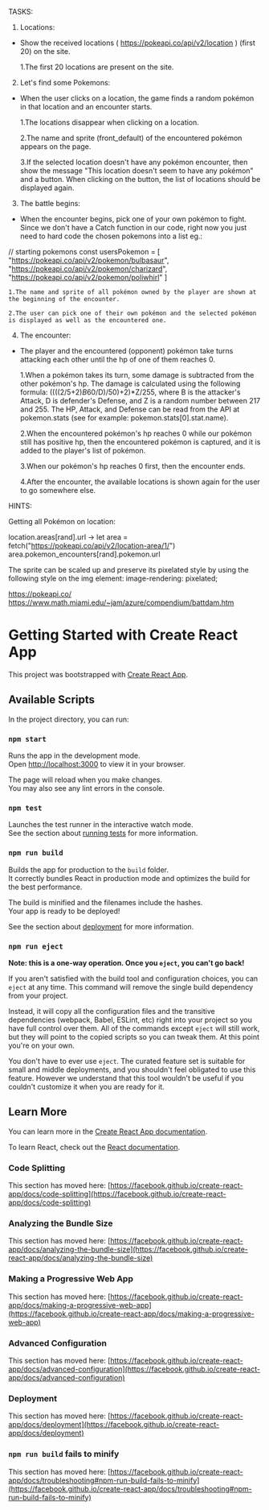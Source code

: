 TASKS: 
1. Locations:
- Show the received locations ( https://pokeapi.co/api/v2/location ) (first 20) on the site.

    1.The first 20 locations are present on the site.

2. Let's find some Pokemons:
- When the user clicks on a location, the game finds a random pokémon in that location and an encounter starts.

    1.The locations disappear when clicking on a location.

    2.The name and sprite (front_default) of the encountered pokémon appears on the page.

    3.If the selected location doesn't have any pokémon encounter, then show the message "This location doesn't seem to have any pokémon" and a button. When clicking on the button, the list of locations should be displayed again.

3. The battle begins:
- When the encounter begins, pick one of your own pokémon to fight. Since we don't have a Catch function in our code, right now you just need to hard code the chosen pokemons into a list eg.:

// starting pokemons
const usersPokemon = [
    "https://pokeapi.co/api/v2/pokemon/bulbasaur",
    "https://pokeapi.co/api/v2/pokemon/charizard",
    "https://pokeapi.co/api/v2/pokemon/poliwhirl"
]

    1.The name and sprite of all pokémon owned by the player are shown at the beginning of the encounter.

    2.The user can pick one of their own pokémon and the selected pokémon is displayed as well as the encountered one.

4. The encounter:
- The player and the encountered (opponent) pokémon take turns attacking each other until the hp of one of them reaches 0.

    1.When a pokémon takes its turn, some damage is subtracted from the other pokémon's hp. The damage is calculated using the following formula: ((((2/5+2)*B*60/D)/50)+2)*Z/255, where B is the attacker's Attack, D is defender's Defense, and Z is a random number between 217 and 255. The HP, Attack, and Defense can be read from the API at pokemon.stats (see for example: pokemon.stats[0].stat.name).

    2.When the encountered pokémon's hp reaches 0 while our pokémon still has positive hp, then the encountered pokémon is captured, and it is added to the player's list of pokémon.

    3.When our pokémon's hp reaches 0 first, then the encounter ends.

    4.After the encounter, the available locations is shown again for the user to go somewhere else.

HINTS:

Getting all Pokémon on location:

location.areas[rand].url ->
let area = fetch("https://pokeapi.co/api/v2/location-area/1/")
area.pokemon_encounters[rand].pokemon.url

The sprite can be scaled up and preserve its pixelated style by using the following style on the img element: image-rendering: pixelated;

https://pokeapi.co/
https://www.math.miami.edu/~jam/azure/compendium/battdam.htm


# Getting Started with Create React App

This project was bootstrapped with [Create React App](https://github.com/facebook/create-react-app).

## Available Scripts

In the project directory, you can run:

### `npm start`

Runs the app in the development mode.\
Open [http://localhost:3000](http://localhost:3000) to view it in your browser.

The page will reload when you make changes.\
You may also see any lint errors in the console.

### `npm test`

Launches the test runner in the interactive watch mode.\
See the section about [running tests](https://facebook.github.io/create-react-app/docs/running-tests) for more information.

### `npm run build`

Builds the app for production to the `build` folder.\
It correctly bundles React in production mode and optimizes the build for the best performance.

The build is minified and the filenames include the hashes.\
Your app is ready to be deployed!

See the section about [deployment](https://facebook.github.io/create-react-app/docs/deployment) for more information.

### `npm run eject`

**Note: this is a one-way operation. Once you `eject`, you can't go back!**

If you aren't satisfied with the build tool and configuration choices, you can `eject` at any time. This command will remove the single build dependency from your project.

Instead, it will copy all the configuration files and the transitive dependencies (webpack, Babel, ESLint, etc) right into your project so you have full control over them. All of the commands except `eject` will still work, but they will point to the copied scripts so you can tweak them. At this point you're on your own.

You don't have to ever use `eject`. The curated feature set is suitable for small and middle deployments, and you shouldn't feel obligated to use this feature. However we understand that this tool wouldn't be useful if you couldn't customize it when you are ready for it.

## Learn More

You can learn more in the [Create React App documentation](https://facebook.github.io/create-react-app/docs/getting-started).

To learn React, check out the [React documentation](https://reactjs.org/).

### Code Splitting

This section has moved here: [https://facebook.github.io/create-react-app/docs/code-splitting](https://facebook.github.io/create-react-app/docs/code-splitting)

### Analyzing the Bundle Size

This section has moved here: [https://facebook.github.io/create-react-app/docs/analyzing-the-bundle-size](https://facebook.github.io/create-react-app/docs/analyzing-the-bundle-size)

### Making a Progressive Web App

This section has moved here: [https://facebook.github.io/create-react-app/docs/making-a-progressive-web-app](https://facebook.github.io/create-react-app/docs/making-a-progressive-web-app)

### Advanced Configuration

This section has moved here: [https://facebook.github.io/create-react-app/docs/advanced-configuration](https://facebook.github.io/create-react-app/docs/advanced-configuration)

### Deployment

This section has moved here: [https://facebook.github.io/create-react-app/docs/deployment](https://facebook.github.io/create-react-app/docs/deployment)

### `npm run build` fails to minify

This section has moved here: [https://facebook.github.io/create-react-app/docs/troubleshooting#npm-run-build-fails-to-minify](https://facebook.github.io/create-react-app/docs/troubleshooting#npm-run-build-fails-to-minify)
